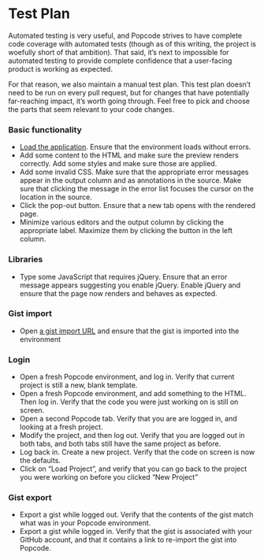 # Test Plan

Automated testing is very useful, and Popcode strives to have complete code
coverage with automated tests (though as of this writing, the project is
woefully short of that ambition). That said, it’s next to impossible for
automated testing to provide complete confidence that a user-facing product is
working as expected.

For that reason, we also maintain a manual test plan. This test plan doesn’t
need to be run on every pull request, but for changes that have potentially
far-reaching impact, it’s worth going through. Feel free to pick and choose the
parts that seem relevant to your code changes.

### Basic functionality

* [Load the application](http://localhost:3000). Ensure that the environment
  loads without errors.
* Add some content to the HTML and make sure the preview renders correctly. Add
  some styles and make sure those are applied.
* Add some invalid CSS. Make sure that the appropriate error messages appear in
  the output column and as annotations in the source. Make sure that clicking
  the message in the error list focuses the cursor on the location in the
  source.
* Click the pop-out button. Ensure that a new tab opens with the rendered page.
* Minimize various editors and the output column by clicking the appropriate
  label. Maximize them by clicking the button in the left column.

### Libraries

* Type some JavaScript that requires jQuery. Ensure that an error message
  appears suggesting you enable jQuery. Enable jQuery and ensure that the page
  now renders and behaves as expected.

### Gist import

* Open [a gist import
  URL](http://localhost:3000/?gist=339c841617fb50c98420d9f37654039d) and ensure
  that the gist is imported into the environment

### Login

* Open a fresh Popcode environment, and log in. Verify that current project is
  still a new, blank template.
* Open a fresh Popcode environment, and add something to the HTML. Then log in.
  Verify that the code you were just working on is still on screen.
* Open a second Popcode tab. Verify that you are are logged in, and looking at
  a fresh project.
* Modify the project, and then log out. Verify that you are logged out in both
  tabs, and both tabs still have the same project as before.
* Log back in. Create a new project. Verify that the code on screen is now the
  defaults.
* Click on “Load Project”, and verify that you can go back to the project you
  were working on before you clicked “New Project”

### Gist export

* Export a gist while logged out. Verify that the contents of the gist match
  what was in your Popcode environment.
* Export a gist while logged in. Verify that the gist is associated with your
  GitHub account, and that it contains a link to re-import the gist into
  Popcode.
